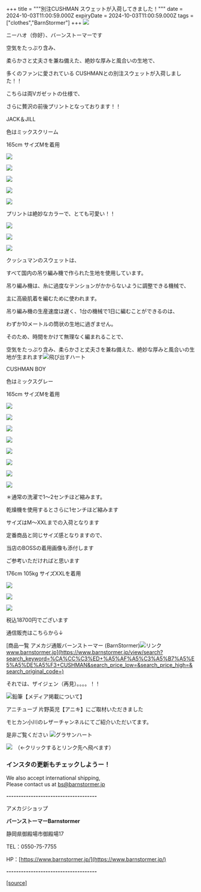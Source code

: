 +++
title = """別注CUSHMAN スウェットが入荷してきました！"""
date = 2024-10-03T11:00:59.000Z
expiryDate = 2024-10-03T11:00:59.000Z
tags = ["clothes","BarnStormer"]
+++
[![](https://stat.ameba.jp/user_images/20231023/16/barnstormer-go/b2/03/p/o0420015015354743273.png)](https://ameblo.jp/barnstormer-go/entry-12825670498.html)

ニーハオ（你好）、バーンストーマーです

空気をたっぷり含み、

柔らかさと丈夫さを兼ね備えた、絶妙な厚みと風合いの生地で、

多くのファンに愛されている CUSHMANとの別注スウェットが入荷しました！！

こちらは両Vガゼットの仕様で、

さらに贅沢の前後プリントとなっております！！

JACK＆JILL　

色はミックスクリーム

165cm サイズMを着用

[![](https://stat.ameba.jp/user_images/20241003/17/barnstormer-go/b7/09/j/o0466070015493646712.jpg)](https://stat.ameba.jp/user_images/20241003/17/barnstormer-go/b7/09/j/o0466070015493646712.jpg)

[![](https://stat.ameba.jp/user_images/20241003/17/barnstormer-go/09/ca/j/o0466070015493646714.jpg)](https://stat.ameba.jp/user_images/20241003/17/barnstormer-go/09/ca/j/o0466070015493646714.jpg)

[![](https://stat.ameba.jp/user_images/20241003/17/barnstormer-go/09/8a/j/o0466070015493646718.jpg)](https://stat.ameba.jp/user_images/20241003/17/barnstormer-go/09/8a/j/o0466070015493646718.jpg)

[![](https://stat.ameba.jp/user_images/20241003/17/barnstormer-go/00/f4/j/o0466070015493646710.jpg)](https://stat.ameba.jp/user_images/20241003/17/barnstormer-go/00/f4/j/o0466070015493646710.jpg)

[![](https://stat.ameba.jp/user_images/20241003/17/barnstormer-go/ae/14/j/o0466070015493636689.jpg)](https://stat.ameba.jp/user_images/20241003/17/barnstormer-go/ae/14/j/o0466070015493636689.jpg)

プリントは絶妙なカラーで、とても可愛い！！

[![](https://stat.ameba.jp/user_images/20241003/17/barnstormer-go/16/ec/j/o0466070015493636688.jpg)](https://stat.ameba.jp/user_images/20241003/17/barnstormer-go/16/ec/j/o0466070015493636688.jpg)

[![](https://stat.ameba.jp/user_images/20241003/17/barnstormer-go/b1/b0/j/o0466070015493636691.jpg)](https://stat.ameba.jp/user_images/20241003/17/barnstormer-go/b1/b0/j/o0466070015493636691.jpg)

[![](https://stat.ameba.jp/user_images/20241003/17/barnstormer-go/b1/24/j/o0466070015493636692.jpg)](https://stat.ameba.jp/user_images/20241003/17/barnstormer-go/b1/24/j/o0466070015493636692.jpg)

クッシュマンのスウェットは、

すべて国内の吊り編み機で作られた生地を使用しています。

吊り編み機は、糸に過度なテンションがかからないように調整できる機械で、

主に高級肌着を編むために使われます。

吊り編み機の生産速度は遅く、1台の機械で1日に編むことができるのは、

わずか10メートルの筒状の生地に過ぎません。

そのため、時間をかけて無理なく編まれることで、

空気をたっぷり含み、柔らかさと丈夫さを兼ね備えた、絶妙な厚みと風合いの生地が生まれます![飛び出すハート](https://stat100.ameba.jp/blog/ucs/img/char/char4/610.png)

CUSHMAN BOY 

色はミックスグレー

165cm サイズMを着用

[![](https://stat.ameba.jp/user_images/20241003/17/barnstormer-go/b0/98/j/o0466070015493646722.jpg)](https://stat.ameba.jp/user_images/20241003/17/barnstormer-go/b0/98/j/o0466070015493646722.jpg)

[![](https://stat.ameba.jp/user_images/20241003/17/barnstormer-go/61/7e/j/o0466070015493646724.jpg)](https://stat.ameba.jp/user_images/20241003/17/barnstormer-go/61/7e/j/o0466070015493646724.jpg)

[![](https://stat.ameba.jp/user_images/20241003/17/barnstormer-go/e0/9a/j/o0466070015493646727.jpg)](https://stat.ameba.jp/user_images/20241003/17/barnstormer-go/e0/9a/j/o0466070015493646727.jpg)

[![](https://stat.ameba.jp/user_images/20241003/17/barnstormer-go/0a/12/j/o0466070015493646730.jpg)](https://stat.ameba.jp/user_images/20241003/17/barnstormer-go/0a/12/j/o0466070015493646730.jpg)

[![](https://stat.ameba.jp/user_images/20241003/17/barnstormer-go/f6/90/j/o0466070015493636680.jpg)](https://stat.ameba.jp/user_images/20241003/17/barnstormer-go/f6/90/j/o0466070015493636680.jpg)

[![](https://stat.ameba.jp/user_images/20241003/17/barnstormer-go/49/d1/j/o0466070015493636679.jpg)](https://stat.ameba.jp/user_images/20241003/17/barnstormer-go/49/d1/j/o0466070015493636679.jpg)

[![](https://stat.ameba.jp/user_images/20241003/17/barnstormer-go/d6/ef/j/o0466070015493636682.jpg)](https://stat.ameba.jp/user_images/20241003/17/barnstormer-go/d6/ef/j/o0466070015493636682.jpg)

[![](https://stat.ameba.jp/user_images/20241003/17/barnstormer-go/43/58/j/o0466070015493636684.jpg)](https://stat.ameba.jp/user_images/20241003/17/barnstormer-go/43/58/j/o0466070015493636684.jpg)

＊通常の洗濯で1～2センチほど縮みます。

乾燥機を使用するとさらに1センチほど縮みます

サイズはM～XXLまでの入荷となります

定番商品と同じサイズ感となりますので、

当店のBOSSの着用画像も添付します　

ご参考いただければと思います

176cm 105kg サイズXXLを着用

[![](https://stat.ameba.jp/user_images/20240930/16/barnstormer-go/b6/85/j/o0466070015492482405.jpg)](https://stat.ameba.jp/user_images/20240930/16/barnstormer-go/b6/85/j/o0466070015492482405.jpg)

[![](https://stat.ameba.jp/user_images/20240930/16/barnstormer-go/9d/4f/j/o0466070015492482409.jpg)](https://stat.ameba.jp/user_images/20240930/16/barnstormer-go/9d/4f/j/o0466070015492482409.jpg)

[![](https://stat.ameba.jp/user_images/20240930/16/barnstormer-go/3d/e1/j/o0466070015492482414.jpg)](https://stat.ameba.jp/user_images/20240930/16/barnstormer-go/3d/e1/j/o0466070015492482414.jpg)

税込18700円でございます

通信販売はこちらから↓

[商品一覧 アメカジ通販バーンストーマー (BarnStormer)![リンク](https://c.stat100.ameba.jp/ameblo/symbols/v3.20.0/svg/gray/editor_link.svg)www.barnstormer.jp](https://www.barnstormer.jp/view/search?search_keyword=%CA%CC%C3%ED+%A5%AF%A5%C3%A5%B7%A5%E5%A5%DE%A5%F3+CUSHMAN&search_price_low=&search_price_high=&search_original_code=)

それでは、ザイジェン（再見）。。。。！！

![鉛筆](https://stat100.ameba.jp/blog/ucs/img/char/char3/519.png)【メディア掲載について】

アニチューブ 片野英児【アニキ】にご取材いただきました

モヒカン小川のレザーチャンネルにてご紹介いただいてます。

是非ご覧ください ![グラサンハート](https://stat100.ameba.jp/blog/ucs/img/char/char3/148.png)

[![](https://stat.ameba.jp/user_images/20230412/16/barnstormer-go/6a/23/p/o0108010815269242493.png)](https://www.instagram.com/barnstormer_daily/)　（←クリックするとリンク先へ飛べます）

### インスタの更新もチェックしようー！

We also accept international shipping,  
Please contact us at bs@barnstormer.jp

**\-------------------------------------**

アメカジショップ

**バーンストーマーBarnstormer**

静岡県御殿場市御殿場17

TEL：0550-75-7755

HP：[https://www.barnstormer.jp/](https://www.barnstormer.jp/)

**\-------------------------------------**

[[source]](https://ameblo.jp/barnstormer-go/entry-12869882984.html)
